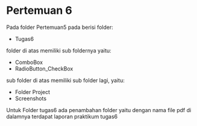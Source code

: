 
Pertemuan 6
==
Pada folder Pertemuan5 pada berisi folder:
- Tugas6

folder di atas memiliki sub foldernya yaitu:
- ComboBox
- RadioButton_CheckBox

sub folder di atas memiliki sub folder lagi, yaitu:
- Folder Project
- Screenshots

Untuk Folder tugas6 ada penambahan folder yaitu dengan nama file pdf di dalamnya terdapat laporan praktikum tugas6

